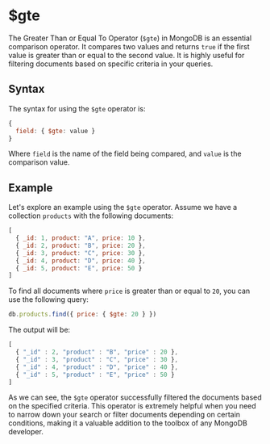 # $gte

The Greater Than or Equal To Operator (`$gte`) in MongoDB is an essential comparison operator. It compares two values and returns `true` if the first value is greater than or equal to the second value. It is highly useful for filtering documents based on specific criteria in your queries.

## Syntax

The syntax for using the `$gte` operator is:

```javascript
{
  field: { $gte: value }
}
```

Where `field` is the name of the field being compared, and `value` is the comparison value.

## Example

Let's explore an example using the `$gte` operator. Assume we have a collection `products` with the following documents:

```javascript
[
  { _id: 1, product: "A", price: 10 },
  { _id: 2, product: "B", price: 20 },
  { _id: 3, product: "C", price: 30 },
  { _id: 4, product: "D", price: 40 },
  { _id: 5, product: "E", price: 50 }
]
```

To find all documents where `price` is greater than or equal to `20`, you can use the following query:

```javascript
db.products.find({ price: { $gte: 20 } })
```

The output will be:

```javascript
[
  { "_id" : 2, "product" : "B", "price" : 20 },
  { "_id" : 3, "product" : "C", "price" : 30 },
  { "_id" : 4, "product" : "D", "price" : 40 },
  { "_id" : 5, "product" : "E", "price" : 50 }
]
```

As we can see, the `$gte` operator successfully filtered the documents based on the specified criteria. This operator is extremely helpful when you need to narrow down your search or filter documents depending on certain conditions, making it a valuable addition to the toolbox of any MongoDB developer.